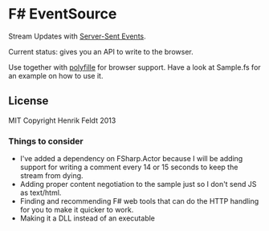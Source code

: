 # F# EventSource

Stream Updates with [Server-Sent Events](http://www.w3.org/TR/eventsource/).

Current status: gives you an API to write to the browser.

Use together with
[polyfille](https://github.com/remy/polyfills/blob/master/EventSource.js) for
browser support. Have a look at Sample.fs for an example on how to use it.

## License

MIT Copyright Henrik Feldt 2013

### Things to consider

 - I've added a dependency on FSharp.Actor because I will be adding support for
   writing a comment every 14 or 15 seconds to keep the stream from dying.
 - Adding proper content negotiation to the sample just so I don't send JS as
   text/html.
 - Finding and recommending F# web tools that can do the HTTP handling for you
   to make it quicker to work.
 - Making it a DLL instead of an executable
